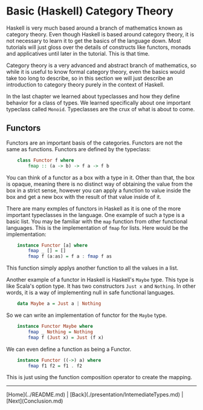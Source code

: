 Basic (Haskell) Category Theory
=====================

Haskell is very much based around a branch of mathematics known as
category theory. Even though Haskell is based around category theory,
it is not necessary to learn it to get the basics of the language
down. Most tutorials will just gloss over the details of constructs
like functors, monads and applicatives until later in the tutorial.
This is that time.

Category theory is a very advanced and abstract branch of mathematics,
so while it is useful to know formal category theory, even the basics
would take too long to describe, so in this section we will just describe
an introduction to category theory purely in the context of Haskell.

In the last chapter we learned about typeclasses and how they define
behavior for a class of types. We learned specifically about one important
typeclass called `Monoid`. Typeclasses are the crux of what is about to
come.

Functors
--------

Functors are an important basis of the categories. Functors are not the same as functions.
Functors are defined by the typeclass:

```haskell
    class Functor f where
        fmap :: (a -> b) -> f a -> f b
```

You can think of a functor as a box with a type in it. Other than that, the box is opaque,
meaning there is no distinct way of obtaining the value from the box in a strict sense,
however you can apply a function to value inside the box and get a new box with the result
of that value inside of it.

There are many exmples of functors in Haskell as it is one of the more important typeclasses
in the language. One example of such a type is a basic list. You may be familiar with
the `map` function from other functional languages. This is the implementation of `fmap` 
for lists. Here would be the implementation:

```haskell
    instance Functor [a] where
        fmap _ [] = []
        fmap f (a:as) = f a : fmap f as
```

This function simply applys another function to all the values in a list.

Another example of a functor in Haskell is Haskell's `Maybe` type. This type
is like Scala's option type. It has two constructors `Just x` and `Nothing`.
In other words, it is a way of implementing null in safe functional languages.

```haskell
    data Maybe a = Just a | Nothing
```

So we can write an implementation of functor for the `Maybe` type.

```haskell
    instance Functor Maybe where
        fmap _ Nothing = Nothing
        fmap f (Just x) = Just (f x)
```

We can even define a function as being a Functor.

```haskell
    instance Functor ((->) a) where
        fmap f1 f2 = f1 . f2
```

This is just using the function composition operator to create the mapping.



<!---
At the bottom of every page we need a next and previous button 
-->
<hr>
[Home](../README.md) | [Back](./presentation/IntemediateTypes.md) | [Next](Conclusion.md)
